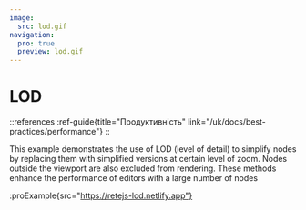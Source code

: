 ```yaml
---
image:
  src: lod.gif
navigation:
  pro: true
  preview: lod.gif
---
```


# LOD

::references
:ref-guide{title="Продуктивність" link="/uk/docs/best-practices/performance"}
::

This example demonstrates the use of LOD (level of detail) to simplify nodes by replacing them with simplified versions at certain level of zoom. Nodes outside the viewport are also excluded from rendering. These methods enhance the performance of editors with a large number of nodes

:proExample{src="https://retejs-lod.netlify.app"}
